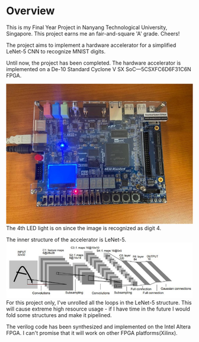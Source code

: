 # Overview

This is my Final Year Project in Nanyang Technological University, Singapore. This project earns me an fair-and-square 'A' grade. Cheers!

The project aims to implement a hardware accelerator for a simplified LeNet-5 CNN to recognize MNIST digits.

Until now, the project has been completed. The hardware accelerator is implemented on a De-10 Standard Cyclone V SX SoC—5CSXFC6D6F31C6N FPGA.
 <!-- insert markdown image -->
![alt text](img/board.jpg)
The 4th LED light is on since the image is recognized as digit 4.

The inner structure of the accelerator is LeNet-5. 
![alt text](img/LeNet-5.jpeg)
For this project only, I've unrolled all the loops in the LeNet-5 structure. This will cause extreme high resource usage - if I have time in the future I would fold some structures and make it pipelined.

The verilog code has been synthesized and implemented on the Intel Altera FPGA. I can't promise that it will work on other FPGA platforms(Xilinx).